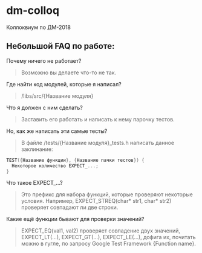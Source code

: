 # dm-colloq
Коллоквиум по ДМ-2018

## Небольшой FAQ по работе:

Почему ничего не работает?
>Возможно вы делаете что-то не так.

Где найти код модулей, которые я написал?
>/libs/src/{Название модуля}

Что я должен с ним сделать?
>Заставить его работать и написать к нему парочку тестов.

Но, как же написать эти самые тесты?
>В файле /tests/{Название модуля}_tests.h написать данное заклинание:

```C
TEST({Название функции}, {Название пачки тестов}) {
  Некоторое количество EXPECT_...;
}
```

Что такое EXPECT_...?
>Это префикс для набора функций, которые проверяют некоторые условия. Например, EXPECT_STREQ(char* str1, char* str2) проверяет совпадают
ли две строки.

Какие ещё функции бывают для проверки значений?
>EXPECT_EQ(val1, val2) проверяет совпадение двух значений,
>EXPECT_LT(...), EXPECT_GT(...), EXPECT_LE(...), дофига их, почитать можно в гугле, по запросу Google Test Framework {Function name}.
